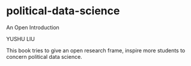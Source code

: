 # political-data-science

An Open Introduction  
 
 
YUSHU LIU



This book tries to give an open research frame, inspire more students to concern political data science.
